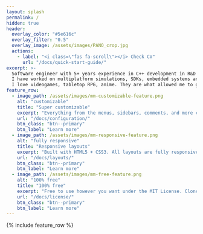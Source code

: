 ```yaml
---
layout: splash
permalink: /
hidden: true
header:
  overlay_color: "#5e616c"
  overlay_filter: "0.5"
  overlay_image: /assets/images/PANO_crop.jpg
  actions:
    - label: "<i class=\"fas fa-scroll\"></i> Check CV"
      url: "/docs/quick-start-guide/"
excerpt: >-
  Software engineer with 5+ years experience in C++ development in R&D companies. <br/>
  I have worked on multiplatform simulations, SDKs, embedded systems and CI pipelines.<br/>
  I love videogames, tabletop RPG, anime. They are what allowed me to get here.
feature_row:
  - image_path: /assets/images/mm-customizable-feature.png
    alt: "customizable"
    title: "Super customizable"
    excerpt: "Everything from the menus, sidebars, comments, and more can be configured or set with YAML Front Matter."
    url: "/docs/configuration/"
    btn_class: "btn--primary"
    btn_label: "Learn more"
  - image_path: /assets/images/mm-responsive-feature.png
    alt: "fully responsive"
    title: "Responsive layouts"
    excerpt: "Built with HTML5 + CSS3. All layouts are fully responsive with helpers to augment your content."
    url: "/docs/layouts/"
    btn_class: "btn--primary"
    btn_label: "Learn more"
  - image_path: /assets/images/mm-free-feature.png
    alt: "100% free"
    title: "100% free"
    excerpt: "Free to use however you want under the MIT License. Clone it, fork it, customize it... whatever!"
    url: "/docs/license/"
    btn_class: "btn--primary"
    btn_label: "Learn more"
---
```


{% include feature_row %}